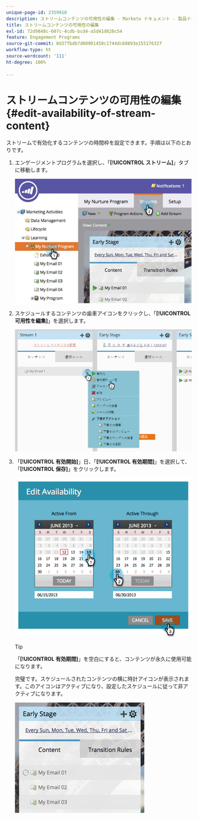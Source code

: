 ```yaml
---
unique-page-id: 2359910
description: ストリームコンテンツの可用性の編集 - Marketo ドキュメント - 製品ドキュメント
title: ストリームコンテンツの可用性の編集
exl-id: 72d9848c-607c-4cdb-bcd4-a5d41d820c54
feature: Engagement Programs
source-git-commit: 0d37fbdb7d08901458c1744dc68893e155176327
workflow-type: ht
source-wordcount: '111'
ht-degree: 100%

---
```


# ストリームコンテンツの可用性の編集 {#edit-availability-of-stream-content}

ストリームで有効化するコンテンツの時間枠を設定できます。手順は以下のとおりです。

1. エンゲージメントプログラムを選択し、「**[!UICONTROL ストリーム]**」タブに移動します。

   ![](assets/cloneasteam-2.jpg)

1. スケジュールするコンテンツの歯車アイコンをクリックし、「**[!UICONTROL 可用性を編集]**」を選択します。

   ![](assets/image2014-9-15-17-3a35-3a56.png)

1. 「**[!UICONTROL 有効開始]**」日、「**[!UICONTROL 有効期間]**」を選択して、「**[!UICONTROL 保存]**」をクリックします。

   ![](assets/image2014-9-15-17-3a36-3a0.png)

   >[!TIP]
   >
   >「**[!UICONTROL 有効期間]**」を空白にすると、コンテンツが永久に使用可能になります。

   完璧です。スケジュールされたコンテンツの横に時計アイコンが表示されます。このアイコンはアクティブになり、設定したスケジュールに従って非アクティブになります。

   ![](assets/image2014-9-15-17-3a36-3a4.png)
